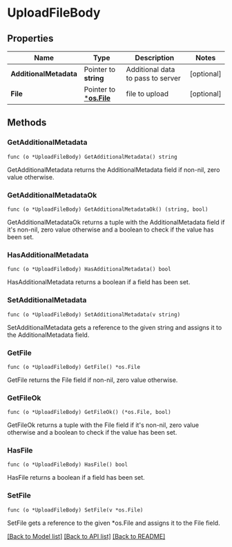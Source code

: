 # UploadFileBody

## Properties

Name | Type | Description | Notes
------------ | ------------- | ------------- | -------------
**AdditionalMetadata** | Pointer to **string** | Additional data to pass to server | [optional] 
**File** | Pointer to [***os.File**](*os.File.md) | file to upload | [optional] 

## Methods

### GetAdditionalMetadata

`func (o *UploadFileBody) GetAdditionalMetadata() string`

GetAdditionalMetadata returns the AdditionalMetadata field if non-nil, zero value otherwise.

### GetAdditionalMetadataOk

`func (o *UploadFileBody) GetAdditionalMetadataOk() (string, bool)`

GetAdditionalMetadataOk returns a tuple with the AdditionalMetadata field if it's non-nil, zero value otherwise
and a boolean to check if the value has been set.

### HasAdditionalMetadata

`func (o *UploadFileBody) HasAdditionalMetadata() bool`

HasAdditionalMetadata returns a boolean if a field has been set.

### SetAdditionalMetadata

`func (o *UploadFileBody) SetAdditionalMetadata(v string)`

SetAdditionalMetadata gets a reference to the given string and assigns it to the AdditionalMetadata field.

### GetFile

`func (o *UploadFileBody) GetFile() *os.File`

GetFile returns the File field if non-nil, zero value otherwise.

### GetFileOk

`func (o *UploadFileBody) GetFileOk() (*os.File, bool)`

GetFileOk returns a tuple with the File field if it's non-nil, zero value otherwise
and a boolean to check if the value has been set.

### HasFile

`func (o *UploadFileBody) HasFile() bool`

HasFile returns a boolean if a field has been set.

### SetFile

`func (o *UploadFileBody) SetFile(v *os.File)`

SetFile gets a reference to the given *os.File and assigns it to the File field.


[[Back to Model list]](../README.md#documentation-for-models) [[Back to API list]](../README.md#documentation-for-api-endpoints) [[Back to README]](../README.md)


